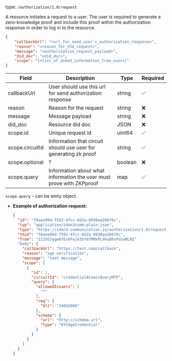 
type: `/authorization/1.0/request`

A resource initiates a request to a user. The user is required to generate a zero-knowledge proof and include this proof within the authorization response in order to log in to the resource.

```json
{
	"callbackUrl": "<url_for_send_user`s_authorization_response>",
	"reason": "<reason_for_the_request>",
	"message": "<authorization_request_payload>",
	"did_doc": "<did_doc>",
	"scope": "[<list_of_asked_information_from_user>]"
}
```

| Field | Description | Type | Required |
| --- | --- | --- | --- |
| callbackUrl | User should use this url for send authorization response | string | ✅ |
| reason | Reason for the request | string | ❌ |
| message | Message payload | string | ❌ |
| did_doc | Resource did doc | JSON | ❌ |
| scope.id | Unique request id | uint64 | ✅ |
| scope.circuitId | Information that circuit should use user for generating zk proof | string | ✅ |
| scope.optional | ? | boolean | ❌ |
| scope.query | Information about what information the user must prove with ZKPproof | map | ✅ |

`scope.query` - can be emty object.

- **Example of authorization request:**
    
    ```json
    {
      "id": "f8aee09d-f592-4fcc-8d2a-8938aa26676c",
      "typ": "application/iden3comm-plain-json",
      "type": "https://iden3-communication.io/authorization/1.0/request",
      "thid": "f8aee09d-f592-4fcc-8d2a-8938aa26676c",
      "from": "1125GJqgw6YEsKFwj63GY87MMxPL9kwDKxPUiwMLNZ"
      "body": {
        "callbackUrl": "https://test.com/callback",
        "reason": "age verification",
        "message": "test message",
        "scope": [
          {
            "id": 1,
            "circuitId": "credentialAtomicQueryMTP",
            "query": {
              "allowedIssuers": [
                "*"
              ],
              "req": {
                "$lt": "24042000"
              },
              "schema": {
                "url": "http://schema.url",
                "type": "KYCAgeCredential"
              }
            }
          }
        ]
      }
    }
    ```
